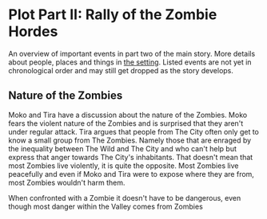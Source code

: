 Plot Part II: Rally of the Zombie Hordes
========================================

An overview of important events in part two of the main story. More details about people, places and things in [the setting](../setting/index.md).
Listed events are not yet in chronological order and may still get dropped as the story develops.


Nature of the Zombies
---------------------

Moko and Tira have a discussion about the nature of the Zombies.
Moko fears the violent nature of the Zombies and is surprised that they aren't under regular attack.
Tira argues that people from The City often only get to know a small group from The Zombies.
Namely those that are enraged by the inequality between The Wild and The City and who can't help but express that anger towards The City's inhabitants.
That doesn't mean that most Zombies live violently, it is quite the opposite.
Most Zombies live peacefully and even if Moko and Tira were to expose where they are from, most Zombies wouldn't harm them.

When confronted with a Zombie it doesn't have to be dangerous, even though most danger within the Valley comes from Zombies
